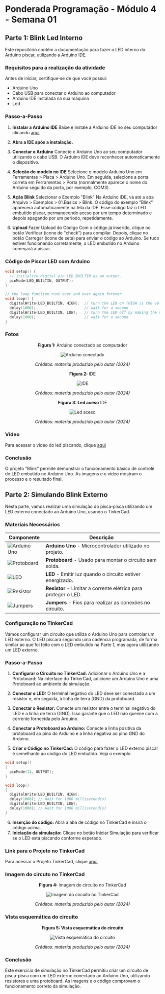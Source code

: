 # Ponderada Programação - Módulo 4 - Semana 01

## Parte 1: Blink Led Interno

Este repositório contém a documentação para fazer o LED interno do Arduino piscar, utilizando a Arduino IDE.

### Requisitos para a realização da atividade
Antes de iniciar, certifique-se de que você possui:

- Arduino Uno
- Cabo USB para conectar o Arduino ao computador
- Arduino IDE instalada na sua máquina
- Led

### Passo-a-Passo

1. **Instalar a Arduino IDE**
Baixe e instale a Arduino IDE no seu computador clicando [aqui](https://www.arduino.cc/en/software)
2. **Abra a IDE após a instalação.**
3. **Conectar o Arduino**
Conecte o Arduino Uno ao seu computador utilizando o cabo USB. O Arduino IDE deve reconhecer automaticamente o dispositivo.
4. **Seleção do modelo no IDE**
Selecione o modelo Arduino Uno em Ferramentas > Placa > Arduino Uno. Em seguida, selecione a porta correta em Ferramentas > Porta (normalmente aparece o nome do Arduino seguido da porta, por exemplo, COM3).

4. **Ação Blink** Selecionar o Exemplo "Blink"
Na Arduino IDE, vá até a aba Arquivo > Exemplos > 01.Basics > Blink.
O código do exemplo "Blink" aparecerá automaticamente na tela da IDE.
Esse código faz o LED embutido piscar, permanecendo aceso por um tempo determinado e depois apagando por um período, repetidamente.

4. **Upload** Fazer Upload do Código
Com o código já inserido, clique no botão Verificar (ícone de "check") para compilar.
Depois, clique no botão Carregar (ícone de seta) para enviar o código ao Arduino.
Se tudo estiver funcionando corretamente, o LED embutido no Arduino começará a piscar.

### Código de Piscar LED com Arduino

```cpp
void setup() {
  // initialize digital pin LED_BUILTIN as an output.
  pinMode(LED_BUILTIN, OUTPUT);
}

// the loop function runs over and over again forever
void loop() {
  digitalWrite(LED_BUILTIN, HIGH);  // turn the LED on (HIGH is the voltage level)
  delay(1000);                      // wait for a second
  digitalWrite(LED_BUILTIN, LOW);   // turn the LED off by making the voltage LOW
  delay(1000);                      // wait for a second
}
```

### Fotos

<div align="center">
  <p><strong>Figura 1:</strong> Arduino conectado ao computador</p>
  <img src="assets/arduino_conectado_na_maquina.jpg" alt="Arduino conectado" />
  <p><em>Créditos: material produzido pelo autor (2024)</em></p>
</div>

<div align="center">
  <p><strong>Figura 2:</strong> IDE </p>
  <img src="assets/IDE.jpg" alt="IDE" />
  <p><em>Créditos: material produzido pelo autor (2024)</em></p>
</div>

<div align="center">
  <p><strong>Figura 3: Led aceso</strong> IDE </p>
  <img src="assets/led_aceso.jpg" alt="Led aceso" />
  <p><em>Créditos: material produzido pelo autor (2024)</em></p>
</div>

### Vídeo

Para acessar o vídeo do led piscando, clique [aqui](https://github.com/zzaved/PONDERADA-PROG-M4-S1/blob/main/assets/video_blink.mp4) </a>

### Conclusão
O projeto "Blink" permite demonstrar o funcionamento básico de controle do LED embutido no Arduino Uno. As imagens e o vídeo mostram o processo e o resultado final.

## Parte 2: Simulando Blink Externo

Nesta parte, vamos realizar uma simulação do pisca-pisca utilizando um LED externo conectado ao Arduino Uno, usando o TinkerCad.

### Materiais Necessários

| Componente        | Descrição                                |
|-------------------|------------------------------------------|
| ![Arduino Uno](assets/arduinouno.png) | **Arduino Uno** - Microcontrolador utilizado no projeto. |
| ![Protoboard](assets/protoboard.png) | **Protoboard** - Usado para montar o circuito sem solda. |
| ![LED](assets/led.png) | **LED** - Emitir luz quando o circuito estiver energizado. |
| ![Resistor](assets/resistor.png) | **Resistor** - Limitar a corrente elétrica para proteger o LED. |
| ![Jumpers](assets/jumper.png) | **Jumpers** - Fios para realizar as conexões no circuito. |


### Configuração no TinkerCad
Vamos configurar um circuito que utiliza o Arduino Uno para controlar um LED externo. O LED piscará seguindo uma cadência programada, de forma similar ao que foi feito com o LED embutido na Parte 1, mas agora utilizando um LED externo.

### Passo-a-Passo

1. **Configurar o Circuito no TinkerCad:**
Adicionar o Arduino Uno e a Protoboard:
Na interface do TinkerCad, adicione um Arduino Uno e uma Protoboard ao ambiente de simulação.

2. **Conectar o LED:**
O terminal negativo do LED deve ser conectado a um resistor e, em seguida, à linha de terra (GND) da protoboard.

3. **Conectar o Resistor:**
Conecte um resistor entre o terminal negativo do LED e a linha de terra (GND). Isso garante que o LED não queime com a corrente fornecida pelo Arduino.

4. **Conectar a Protoboard ao Arduino:**
Conecte a linha positiva da protoboard ao pino do Arduino e a linha negativa ao pino GND do Arduino.

5. **Criar o Código no TinkerCad:**
O código para fazer o LED externo piscar é semelhante ao código do LED embutido. Veja o exemplo:

``` cpp
void setup()
{
  pinMode(13, OUTPUT);
}

void loop()
{
  digitalWrite(LED_BUILTIN, HIGH);
  delay(1000); // Wait for 1000 millisecond(s)
  digitalWrite(LED_BUILTIN, LOW);
  delay(1000); // Wait for 1000 millisecond(s)
}
```

6. **Inserção do código:** Abra a aba de código no TinkerCad e insira o código acima.
7. **Iniciação da simulação:** Clique no botão Iniciar Simulação para verificar se o LED está piscando conforme esperado.

### Link para o Projeto no TinkerCad

Para acessar o Projeto TinkerCad, clique [aqui](https://www.tinkercad.com/things/b2RA69cNG86/editel?sharecode=YspNTp6gc3MwG4sqN6t8K36lWZR_S99fXoBDVQRyIm0)

### Imagem do circuto no TinkerCad

<div align="center">
  <p><strong>Figura 4:</strong>  Imagem do circuito no TinkerCad </p>
  <img src="assets/Dazzling Uusam-Migelo.png" alt="Imagem do circuito no TinkerCad" />
  <p><em>Créditos: material produzido pelo autor (2024)</em></p>
</div>

### Vista esquemática do circuito

<div align="center">
  <p><strong>Figura 5: Vista esquemática do circuito</strong> </p>
  <img src="assets/vista_esquematica.jpg" alt="Vista esquemática do circuito" />
  <p><em>Créditos: material produzido pelo autor (2024)</em></p>
</div>

### Conclusão
Este exercício de simulação no TinkerCad permitiu criar um circuito de pisca-pisca com um LED externo conectado ao Arduino Uno, utilizando resistores e uma protoboard. As imagens e o código comprovam o funcionamento correto da simulação.
